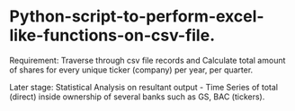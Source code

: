 # Python-script-to-perform-excel-like-functions-on-csv-file.
Requirement:
Traverse through csv file records and Calculate total amount of shares for every unique ticker (company) per year, per quarter.

Later stage:
Statistical Analysis on resultant output - Time Series of total (direct) inside ownership of several banks such as GS, BAC (tickers).


